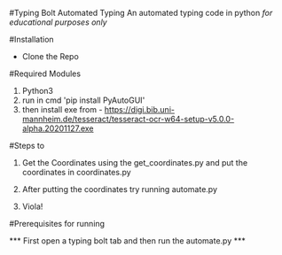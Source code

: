 #Typing Bolt Automated Typing
An automated typing code in python *for educational purposes only*

#Installation
- Clone the Repo

#Required Modules
1. Python3
2. run in cmd 'pip install PyAutoGUI'
3. then install exe from - https://digi.bib.uni-mannheim.de/tesseract/tesseract-ocr-w64-setup-v5.0.0-alpha.20201127.exe

#Steps to 

1. Get the Coordinates using the get_coordinates.py and put the coordinates in coordinates.py

2. After putting the coordinates try running automate.py

3. Viola!

#Prerequisites for running

*** First open a typing bolt tab and then run the automate.py ***
